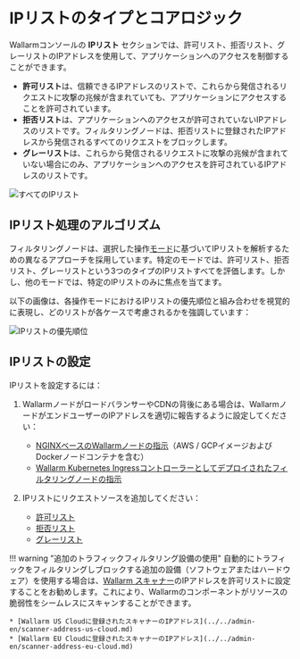 # IPリストのタイプとコアロジック

Wallarmコンソールの **IPリスト** セクションでは、許可リスト、拒否リスト、グレーリストのIPアドレスを使用して、アプリケーションへのアクセスを制御することができます。

* **許可リスト**は、信頼できるIPアドレスのリストで、これらから発信されるリクエストに攻撃の兆候が含まれていても、アプリケーションにアクセスすることを許可されています。
* **拒否リスト**は、アプリケーションへのアクセスが許可されていないIPアドレスのリストです。フィルタリングノードは、拒否リストに登録されたIPアドレスから発信されるすべてのリクエストをブロックします。
* **グレーリスト**は、これらから発信されるリクエストに攻撃の兆候が含まれていない場合にのみ、アプリケーションへのアクセスを許可されているIPアドレスのリストです。

![すべてのIPリスト](../../images/user-guides/ip-lists/ip-lists-home-apps.png)

## IPリスト処理のアルゴリズム

フィルタリングノードは、選択した操作[モード](../../admin-en/configure-wallarm-mode.md)に基づいてIPリストを解析するための異なるアプローチを採用しています。特定のモードでは、許可リスト、拒否リスト、グレーリストという3つのタイプのIPリストすべてを評価します。しかし、他のモードでは、特定のIPリストのみに焦点を当てます。

以下の画像は、各操作モードにおけるIPリストの優先順位と組み合わせを視覚的に表現し、どのリストが各ケースで考慮されるかを強調しています：

![IPリストの優先順位](../../images/user-guides/ip-lists/ip-lists-priorities.png)

## IPリストの設定

IPリストを設定するには：

1. WallarmノードがロードバランサーやCDNの背後にある場合は、WallarmノードがエンドユーザーのIPアドレスを適切に報告するように設定してください：

    * [NGINXベースのWallarmノードの指示](../../admin-en/using-proxy-or-balancer-en.md)（AWS / GCPイメージおよびDockerノードコンテナを含む）
    * [Wallarm Kubernetes Ingressコントローラーとしてデプロイされたフィルタリングノードの指示](../../admin-en/configuration-guides/wallarm-ingress-controller/best-practices/report-public-user-ip.md)
2. IPリストにリクエストソースを追加してください：

    * [許可リスト](allowlist.md)
    * [拒否リスト](denylist.md)
    * [グレーリスト](graylist.md)

!!! warning "追加のトラフィックフィルタリング設備の使用"
    自動的にトラフィックをフィルタリングしブロックする追加の設備（ソフトウェアまたはハードウェア）を使用する場合は、[Wallarm スキャナー](../../about-wallarm/detecting-vulnerabilities.md#vulnerability-scanner)のIPアドレスを許可リストに設定することをお勧めします。これにより、Wallarmのコンポーネントがリソースの脆弱性をシームレスにスキャンすることができます。

    * [Wallarm US Cloudに登録されたスキャナーのIPアドレス](../../admin-en/scanner-address-us-cloud.md)
    * [Wallarm EU Cloudに登録されたスキャナーのIPアドレス](../../admin-en/scanner-address-eu-cloud.md)